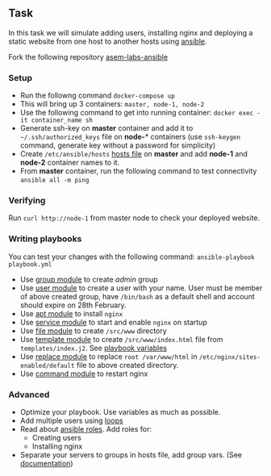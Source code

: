 ## Task
In this task we will simulate adding users, installing nginx and deploying a static website from one host to another hosts using [ansible](https://docs.ansible.com/).

Fork the following repository [asem-labs-ansible](https://github.com/edbighead/asem-labs-ansible)

### Setup
* Run the followng command `docker-compose up`
* This will bring up 3 containers: `master, node-1, node-2`
* Use the following command to get into running container:
    `docker exec -it container_name sh`
* Generate ssh-key on **master** container and add it to `~/.ssh/authorized_keys` file on **node-*** containers (use `ssh-keygen` command, generate key without a password for simplicity)
* Create `/etc/ansible/hosts` [hosts file](https://docs.ansible.com/ansible/2.4/intro_inventory.html#hosts-and-groups) on **master** and add **node-1** and **node-2** container names to it.
* From **master** container, run the following command to test connectivity `ansible all -m ping`

### Verifying
Run `curl http://node-1` from master node to check your deployed website.

### Writing playbooks
You can test your changes with the following command: `ansible-playbook playbook.yml`

* Use [group module](https://docs.ansible.com/ansible/latest/modules/group_module.html) to create *admin* group
* Use [user module](https://docs.ansible.com/ansible/latest/modules/user_module.html#user-module) to create a user with your name. User must be member of above created group, have `/bin/bash` as a default shell and account should expire on 28th February.
* Use [apt module](https://docs.ansible.com/ansible/latest/modules/apt_module.html) to install `nginx`
* Use [service module](https://docs.ansible.com/ansible/latest/modules/service_module.html) to start and enable `nginx` on startup
* Use [file module](https://docs.ansible.com/ansible/latest/modules/file_module.html) to create `/src/www` directory
* Use [template module](https://docs.ansible.com/ansible/latest/modules/template_module.html) to create `/src/www/index.html` file from `templates/index.j2`. See [playbook variables](https://docs.ansible.com/ansible/latest/user_guide/playbooks_variables.html)
* Use [replace module](https://docs.ansible.com/ansible/latest/modules/replace_module.html) to replace `root /var/www/html` in `/etc/nginx/sites-enabled/default` file to above created directory.
* Use [command module](https://docs.ansible.com/ansible/latest/modules/command_module.html) to restart nginx

### Advanced
* Optimize your playbook. Use variables as much as possible.
* Add multiple users using [loops](https://docs.ansible.com/ansible/latest/user_guide/playbooks_loops.html)
* Read about [ansible roles](https://docs.ansible.com/ansible/latest/user_guide/playbooks_reuse_roles.html). Add roles for:
    * Creating users
    * Installing nginx
* Separate your servers to groups in hosts file, add group vars. (See [documentation](https://docs.ansible.com/ansible/2.4/intro_inventory.html#hosts-and-groups))